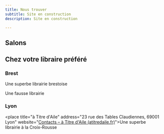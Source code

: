 ```yaml
---
title: Nous trouver
subtitle: Site en construction
description: Site en construction

---
```

## Salons

## Chez votre libraire préféré

### Brest

<place title="Dialogues" address="53 rue de Siam, 29200 Brest" website="https://www.librairiedialogues.fr">Une superbe librairie brestoise</place>

<place title="Le Chat Pitre" address="33 rue de l'esbrouffe, 29200 Brest" website="https://www.unchatpitre.fr">Une fausse librairie</place>

### Lyon

<place title="à Titre d'Aile" address="23 rue des Tables Claudiennes, 69001 Lyon" website="[Contacts – à Titre d'Aile (atitredaile.fr)](https://atitredaile.fr "https://atitredaile.fr")">Une superbe librairie à la Croix-Rousse</place>